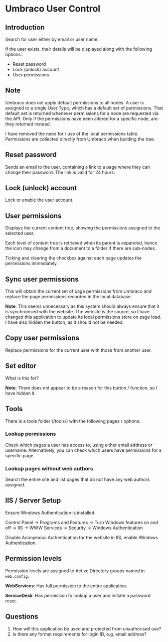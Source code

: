 # Umbraco User Control

## Introduction
Search for user either by email or user name.

If the user exists, their details will be displayed along with the following options:

*	Reset password
*	Lock (unlock) account
*	User permissions

## Note
Umbraco does not apply default permissions to all nodes. A user is assigned to a single User Type, which has a default set of permissions. That default set is returned whenever permissions for a node are requested via the API. Only if the permissions have been altered for a specific node, are they returned instead.

I have removed the need for / use of the local permissions table. Permissions are collected directly from Umbraco when building the tree.

## Reset password
Sends an email to the user, containing a link to a page where they can change their password. The link is valid for 24 hours.

## Lock (unlock) account
Lock or enable the user account.

## User permissions
Displays the current content tree, showing the permissions assigned to the selected user.

Each level of content tree is retrieved when its parent is expanded, hence the icon may change from a document to a folder if there are sub-nodes.

Ticking and clearing the checkbox against each page updates the permissions immediately.

## Sync user permissions
This will obtain the current set of page permissions from Umbraco and replace the page permissions recorded in the local database.

**Note**: This seems unnecessary as this system should always ensure that it is synchronised with the website. The website is the source, so I have changed this application to update its local permissions store on page load. I have also hidden the button, as it should not be needed.

## Copy user permissions
Replace permissions for the current user with those from another user.

## Set editor
What is this for?

**Note**: There does not appear to be a reason for this button / function, so I have hidden it.

## Tools
There is a tools folder (/tools/) with the following pages / options:

### Lookup permissions

Check which pages a user has access to, using either email address or username. Alternatively, you can check which users have permissions for a specific page.

### Lookup pages without web authors

Search the entire site and list pages that do not have any web authors assigned.

## IIS / Server Setup

Ensure Windows Authentication is installed: 

Control Panel -> Programs and Features -> Turn Windows features on and off -> IIS -> WWW Services -> Security -> Windows Authentication

Disable Anonymous Authentication for the website in IIS, enable Windows Authentication.

## Permission levels

Permission levels are assigned to Active Directory groups named in `web.config`.

**WebServices**: Has full permission to the entire application.

**ServiceDesk**: Has permission to lookup a user and initiate a password reset.

## Questions

1.	How will this application be used and protected from unauthorised use?
2.	Is there any format requirements for login ID, e.g. email address?
